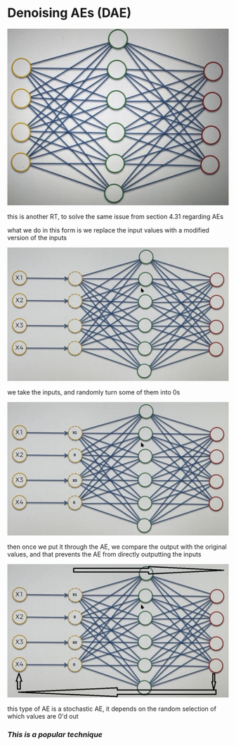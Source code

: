 # Denoising AEs (DAE)

![AE](./4.31.2.jpg)

this is another RT, to solve the same issue from section 4.31 regarding AEs

what we do in this form is we replace the input values with a modified version of the inputs

![DAE](4.33.1.jpg)

we take the inputs, and randomly turn some of them into 0s

![DAE.1](4.33.2.jpg)

then once we put it through the AE, we compare the output with the original values, and that prevents the AE from directly outputting the inputs

![DAE.1](4.33.3.jpg)

this type of AE is a stochastic AE, it depends on the random selection of which values are 0'd out

### _This is a popular technique_

